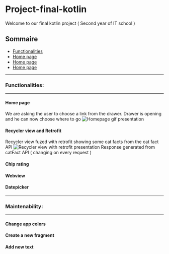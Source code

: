 # Project-final-kotlin
Welcome to our final kotlin project ( Second year of IT school ) 
## Sommaire
 * [Functionalities](#Functionalities)
  * [Home page](#home) 
  * [Home page](#home)
  * [Home page](#home)

-----
### Functionalities:
-----
  #### Home page
  We are asking the user to choose a link from the drawer. Drawer is opening and he can now choose where to go
  ![Homepage gif presentation](https://media.giphy.com/media/xcc3ZwYPDVyRh3CrdL/giphy.gif)
  #### Recycler view and Retrofit
  Recycler view fuzed with retrofit showing some cat facts from the cat fact API
  ![Recycler view with retrofit presentation](https://media.giphy.com/media/z4G0D5jn2xcx64JoWm/giphy.gif)
  Response generated from catFact API ( changing on every request ) 

  #### Chip rating
  #### Webview
  #### Datepicker
-----
### Maintenability: 
-----
  #### Change app colors 
  #### Create a new fragment
  #### Add new text
  
  





